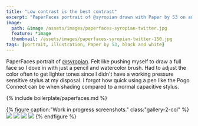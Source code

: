 ```yaml
---
title: "Low contrast is the best contrast"
excerpt: "PaperFaces portrait of @syropian drawn with Paper by 53 on an iPad."
image: 
  path: &image /assets/images/paperfaces-syropian-twitter.jpg 
  feature: *image
  thumbnail: /assets/images/paperfaces-syropian-twitter-150.jpg
tags: [portrait, illustration, Paper by 53, black and white]
---
```


PaperFaces portrait of [@syropian](https://twitter.com/syropian). Felt like pushing myself to draw a full face so I dove in with just a pencil and watercolor brush. Had to adjust the color often to get lighter tones since I didn't have a working pressure sensitive stylus at my disposal. I forgot how quick using a pen like the Pogo Connect can be when shading compared to a normal capacitive stylus.

{% include boilerplate/paperfaces.md %}

{% figure caption:"Work in progress screenshots." class:"gallery-2-col" %}
[![](/assets/images/paperfaces-syropian-process-1-600.jpg)](/assets/images/paperfaces-syropian-process-1-lg.jpg)
[![](/assets/images/paperfaces-syropian-process-2-600.jpg)](/assets/images/paperfaces-syropian-process-2-lg.jpg)
[![](/assets/images/paperfaces-syropian-process-3-600.jpg)](/assets/images/paperfaces-syropian-process-3-lg.jpg)
[![](/assets/images/paperfaces-syropian-process-4-600.jpg)](/assets/images/paperfaces-syropian-process-4-lg.jpg)
{% endfigure %}
